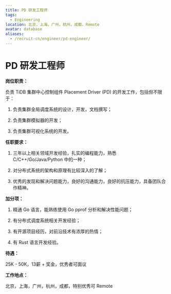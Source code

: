 ```yaml
---
title: PD 研发工程师
tags:
  - Engineering
location: 北京，上海，广州，杭州，成都，Remote
avatar: database
aliases:
  - /recruit-cn/engineer/pd-engineer/
---
```


# PD 研发工程师

**岗位职责：**

负责 TiDB 集群中心控制组件 Placement Driver (PD) 的开发工作，包括但不限于：

1. 负责集群全局调度系统的设计，开发，文档撰写；

2. 负责集群模拟器的开发；

3. 负责集群可视化系统的开发。

**任职要求：**

1. 三年以上相关领域开发经验，扎实的编程能力，熟悉 C/C++/Go/Java/Python 中的一种；

2. 对分布式系统的架构和原理有比较深入的了解；

3. 优秀的发现和解决问题能力，良好的沟通能力，良好的抗压能力，具备团队合作精神。

**加分项：**

1. 精通 Go 语言，能熟练使用 Go pprof 分析和解决性能问题；

2. 有分布式调度系统相关开发经验；

3. 有开源项目经历，对前沿技术有浓厚的热情；

4. 有 Rust 语言开发经验。

**待遇：**

25K - 50K，13薪 + 奖金，优秀者可面议

**工作地点：**

北京，上海，广州，杭州，成都，特别优秀可 Remote
